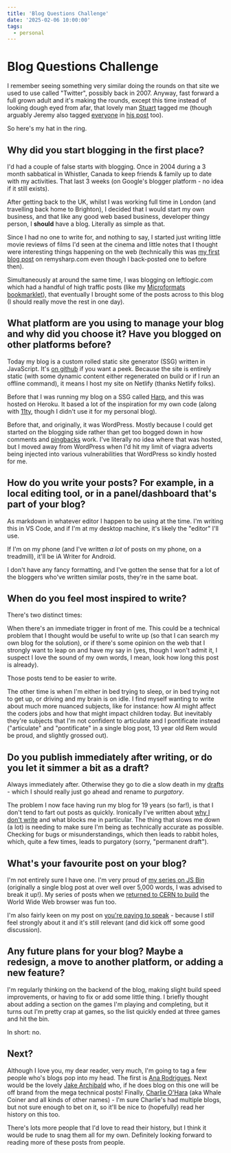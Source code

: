 ```yaml
---
title: 'Blog Questions Challenge'
date: '2025-02-06 10:00:00'
tags:
  - personal
---
```


# Blog Questions Challenge

I remember seeing something very similar doing the rounds on that site we used to use called "Twitter", possibly back in 2007. Anyway, fast forward a full grown adult and it's making the rounds, except this time instead of looking dough eyed from afar, that lovely man [Stuart](https://www.kryogenix.org/days/2025/02/03/blog-questions-challenge/) tagged me (though arguably Jeremy also tagged [everyone](https://youtu.be/74BzSTQCl_c?si=hxm1WKV0_zIw6vT_&t=9) in [his post](https://adactio.com/journal/21674) too).

So here's my hat in the ring.

<!--  -->

## Why did you start blogging in the first place?

I'd had a couple of false starts with blogging. Once in 2004 during a 3 month sabbatical in Whistler, Canada to keep friends & family up to date with my activities. That last 3 weeks (on Google's blogger platform - no idea if it still exists).

After getting back to the UK, whilst I was working full time in London (and travelling back home to Brighton), I decided that I would start my own business, and that like any good web based business, developer thingy person, I **should** have a blog. Literally as simple as that.

Since I had no one to write for, and nothing to say, I started just writing little movie reviews of films I'd seen at the cinema and little notes that I thought were interesting things happening on the web (technically this was [my first blog post](https://remysharp.com/2006/09/01/flickr-geo-tags) on remysharp.com even though I back-posted one to before then).

Simultaneously at around the same time, I was blogging on leftlogic.com which had a handful of high traffic posts (like my [Microformats bookmarklet](https://web.archive.org/web/20061018170535/http://leftlogic.com/info/articles/microformats_bookmarklet)), that eventually I brought some of the posts across to this blog (I should really move the rest in one day).

## What platform are you using to manage your blog and why did you choose it? Have you blogged on other platforms before?

Today my blog is a custom rolled static site generator (SSG) written in JavaScript. It's [on github](https://github.com/remy/remysharp.com) if you want a peek. Because the site is entirely static (with some dynamic content either regenerated on build or if I run an offline command), it means I host my site on Netlify (thanks Netlify folks).

Before that I was running my blog on a SSG called [Harp](https://github.com/sintaxi/harp), and this was hosted on Heroku. It based a lot of the inspiration for my own code (along with [11ty](https://www.11ty.dev/), though I didn't use it for my personal blog).

Before that, and originally, it was WordPress. Mostly because I could get started on the blogging side rather than get too bogged down in how comments and [pingbacks](https://indieweb.org/pingback) work. I've literally no idea where that was hosted, but I moved away from WordPress when I'd hit my limit of viagra adverts being injected into various vulnerabilities that WordPress so kindly hosted for me.

## How do you write your posts? For example, in a local editing tool, or in a panel/dashboard that's part of your blog?

As markdown in whatever editor I happen to be using at the time. I'm writing this in VS Code, and if I'm at my desktop machine, it's likely the "editor" I'll use.

If I'm on my phone (and I've written _a lot_ of posts on my phone, on a treadmill), it'll be iA Writer for Android.

I don't have any fancy formatting, and I've gotten the sense that for a lot of the bloggers who've written similar posts, they're in the same boat.

## When do you feel most inspired to write?

There's two distinct times:

When there's an immediate trigger in front of me. This could be a technical problem that I thought would be useful to write up (so that I can search my own blog for the solution), or if there's some opinion on the web that I strongly want to leap on and have my say in (yes, though I won't admit it, I suspect I love the sound of my own words, I mean, look how long this post is already).

Those posts tend to be easier to write.

The other time is when I'm either in bed trying to sleep, or in bed trying not to get up, or driving and my brain is on idle. I find myself wanting to write about much more nuanced subjects, like for instance: how AI might affect the coders jobs and how that might impact children today. But inevitably they're subjects that I'm not confident to articulate and I pontificate instead ("articulate" and "pontificate" in a single blog post, 13 year old Rem would be proud, and slightly grossed out).

## Do you publish immediately after writing, or do you let it simmer a bit as a draft?

Always immediately after. Otherwise they go to die a slow death in my [drafts](https://remysharp.com/drafts/) - which I should really just go ahead and rename to _purgatory_.

The problem I now face having run my blog for 19 years (so far!), is that I don't tend to fart out posts as quickly. Ironically I've written about [why I don't write](https://remysharp.com/2021/11/21/why-i-write-and-when-i-dont#why-i-wont-write) and what blocks me in particular. The thing that slows me down (a lot) is needing to make sure I'm being as technically accurate as possible. Checking for bugs or misunderstandings, which then leads to rabbit holes, which, quite a few times, leads to purgatory (sorry, "permanent draft").

## What's your favourite post on your blog?

I'm not entirely sure I have one. I'm very proud of [my series on JS Bin](https://remysharp.com/2015/09/14/jsbin-toxic-part-1) (originally a single blog post at over well over 5,000 words, I was advised to break it up!). My series of posts when we [returned to CERN to build](https://remysharp.com/2019/02/12/cern-day-1) the World Wide Web browser was fun too.

I'm also fairly keen on my post on [you're paying to speak](https://remysharp.com/2014/03/07/youre-paying-to-speak) - because I _still_ feel strongly about it and it's still relevant (and did kick off some good discussion).

## Any future plans for your blog? Maybe a redesign, a move to another platform, or adding a new feature?

I'm regularly thinking on the backend of the blog, making slight build speed improvements, or having to fix or add some little thing. I briefly thought about adding a section on the games I'm playing and completing, but it turns out I'm pretty crap at games, so the list quickly ended at three games and hit the bin.

In short: no.

## Next?

Although I love you, my dear reader, very much, I'm going to tag a few people who's blogs pop into my head. The first is [Ana Rodrigues](https://ohhelloana.blog/posts/). Next would be the lovely [Jake Archibald](https://jakearchibald.com/) who, if he does blog on this one will be off brand from the mega technical posts! Finally, [Charlie O'Hara](https://awfulwoman.com/) (aka Whale Coiner and all kinds of other names) - I'm sure Charlie's had multiple blogs, but not sure enough to bet on it, so it'll be nice to (hopefully) read her history on this too.

There's lots more people that I'd love to read their history, but I think it would be rude to snag them all for my own. Definitely looking forward to reading more of these posts from people.